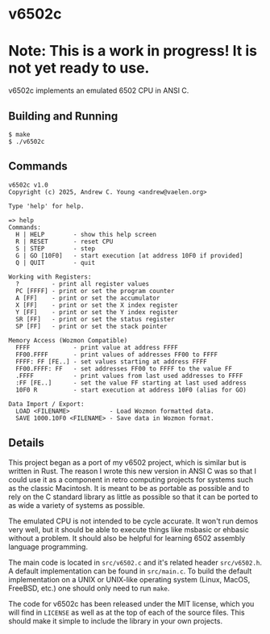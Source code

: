v6502c
======

# Note: This is a work in progress! It is not yet ready to use.

v6502c implements an emulated 6502 CPU in ANSI C.

## Building and Running
```
$ make
$ ./v6502c
```

## Commands

```
v6502c v1.0
Copyright (c) 2025, Andrew C. Young <andrew@vaelen.org>

Type 'help' for help.

=> help
Commands:
  H | HELP        - show this help screen
  R | RESET       - reset CPU
  S | STEP        - step
  G | GO [10F0]   - start execution [at address 10F0 if provided]
  Q | QUIT        - quit

Working with Registers:
  ?         - print all register values
  PC [FFFF] - print or set the program counter
  A [FF]    - print or set the accumulator
  X [FF]    - print or set the X index register
  Y [FF]    - print or set the Y index register
  SR [FF]   - print or set the status register
  SP [FF]   - print or set the stack pointer

Memory Access (Wozmon Compatible)
  FFFF            - print value at address FFFF
  FF00.FFFF       - print values of addresses FF00 to FFFF
  FFFF: FF [FE..] - set values starting at address FFFF
  FF00.FFFF: FF   - set addresses FF00 to FFFF to the value FF
  .FFFF           - print values from last used addresses to FFFF
  :FF [FE..]      - set the value FF starting at last used address
  10F0 R          - start execution at address 10F0 (alias for GO)

Data Import / Export:
  LOAD <FILENAME>           - Load Wozmon formatted data.
  SAVE 1000.10F0 <FILENAME> - Save data in Wozmon format.
```

## Details

This project began as a port of my v6502 project, which is similar but
is written in Rust. The reason I wrote this new version in ANSI C was
so that I could use it as a component in retro computing projects for
systems such as the classic Macintosh. It is meant to be as portable
as possible and to rely on the C standard library as little as
possible so that it can be ported to as wide a variety of systems as
possible.

The emulated CPU is not intended to be cycle accurate. It won't run
demos very well, but it should be able to execute things like msbasic
or ehbasic without a problem. It should also be helpful for learning
6502 assembly language programming.

The main code is located in `src/v6502.c` and it's related header
`src/v6502.h`. A default implementation can be found in
`src/main.c`. To build the default implementation on a UNIX or
UNIX-like operating system (Linux, MacOS, FreeBSD, etc.) one should
only need to run `make`.

The code for v6502c has been released under the MIT license, which you
will find in `LICENSE` as well as at the top of each of the source
files. This should make it simple to include the library in your own
projects.

